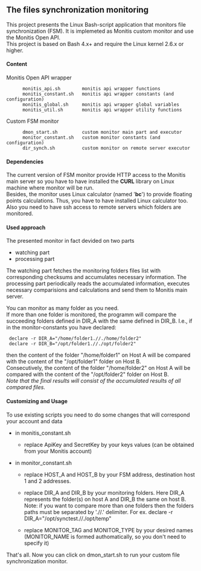 ## The files synchronization monitoring

This project presents the Linux Bash-script application that monitors file synchronization (FSM). It is implemeted as Monitis custom monitor and use the Monitis Open API.  
This project is based on Bash 4.x+ and require the Linux kernel 2.6.x or higher.

#### Content  

   Monitis Open API wrapper  

          monitis_api.sh        monitis api wrapper functions  
          monitis_constant.sh   monitis api wrapper constants (and configuration)  
          monitis_global.sh     monitis api wrapper global variables  
          monitis_util.sh       monitis api wrapper utility functions  

   Custom FSM monitor  

          dmon_start.sh         custom monitor main part and executor  
          monitor_constant.sh   custom monitor constants (and configuration)  
          dir_synch.sh          custom monitor on remote server executor

#### Dependencies  

The current version of FSM monitor provide HTTP access to the Monitis main server so you have to have installed the __CURL__ library on Linux  machine where monitor will be run.  
Besides, the monitor uses Linux calculator (named '__bc__') to provide floating points calculations. Thus, you have to have installed Linux calculator too.  Also you need to have 
ssh access to remote servers which folders are monitored.
 
#### Used approach

The presented monitor in fact devided on two parts  

   - watching part
   - processing part

The watching part fetches the monitoring folders files list with corresponding checksums and accumulates necessary information. 
The processing part periodically reads the accumulated information, executes necessary comparisions and calculations and send them to Monitis main server.  
 
You can monitor as many folder as you need.   
If more than one folder is monitored, the programm will compare the succeeding folders defined in DIR_A with the same defined in DIR_B. 
I.e., if in the monitor-constants you  have declared:   

     declare -r DIR_A="/home/folder1.//./home/folder2"
     declare -r DIR_B="/opt/folder1.//./opt/folder2"

then the content of the folder "/home/folder1" on Host A will be compared with the content of the "/opt/folder1" folder on Host B.   
Consecutively, the content of the folder "/home/folder2" on Host A will be compared with the content of the "/opt/folder2" folder on Host B.   
_Note that the final results will consist of the accumulated results of all compared files._  

#### Customizing and Usage 

To use existing scripts you need to do some changes that will correspond your account and data  

   - in monitis_constant.sh  
       - replace ApiKey and SecretKey by your keys values (can be obtained from your Monitis account)  

   - in monitor_constant.sh   
       - replace HOST_A and HOST_B by your FSM address, destination host 1 and 2 addresses.
	   
       - replace DIR_A and DIR_B by your monitoring folders. Here DIR_A represents the folder(s) on host A and DIR_B the same on host B. Note: if you want 
	     to compare more than one folders then the folders paths must be separated by './/.' delimiter. For ex. declare -r DIR_A="/opt/synctest.//./opt/temp"
		 
       - replace MONITOR_TAG and MONITOR_TYPE by your desired names   
         (MONITOR_NAME is formed authomatically, so you don't need to specify it)

That's all. Now you can click on dmon_start.sh to run your custom file synchronization monitor.  

